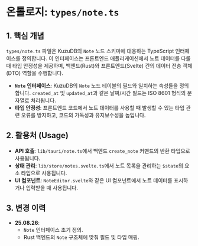 # 온톨로지: `types/note.ts`

## 1. 핵심 개념

`types/note.ts` 파일은 KuzuDB의 `Note` 노드 스키마에 대응하는 TypeScript 인터페이스를 정의합니다. 이 인터페이스는 프론트엔드 애플리케이션에서 노트 데이터를 다룰 때 타입 안정성을 제공하며, 백엔드(Rust)와 프론트엔드(Svelte) 간의 데이터 전송 객체(DTO) 역할을 수행합니다.

- **`Note` 인터페이스**: KuzuDB의 `Note` 노드 테이블의 필드와 일치하는 속성들을 정의합니다. `created_at` 및 `updated_at`과 같은 날짜/시간 필드는 ISO 8601 형식의 문자열로 처리됩니다.
- **타입 안정성**: 프론트엔드 코드에서 노트 데이터를 사용할 때 발생할 수 있는 타입 관련 오류를 방지하고, 코드의 가독성과 유지보수성을 높입니다.

## 2. 활용처 (Usage)

- **API 호출**: `lib/tauri/note.ts`에서 백엔드 `create_note` 커맨드의 반환 타입으로 사용됩니다.
- **상태 관리**: `lib/store/notes.svelte.ts`에서 노트 목록을 관리하는 `$state`의 요소 타입으로 사용됩니다.
- **UI 컴포넌트**: `NoteEditor.svelte`와 같은 UI 컴포넌트에서 노트 데이터를 표시하거나 입력받을 때 사용됩니다.

## 3. 변경 이력

- **25.08.26**:
    - `Note` 인터페이스 초기 정의.
    - Rust 백엔드의 `Note` 구조체에 맞춰 필드 및 타입 매핑.
